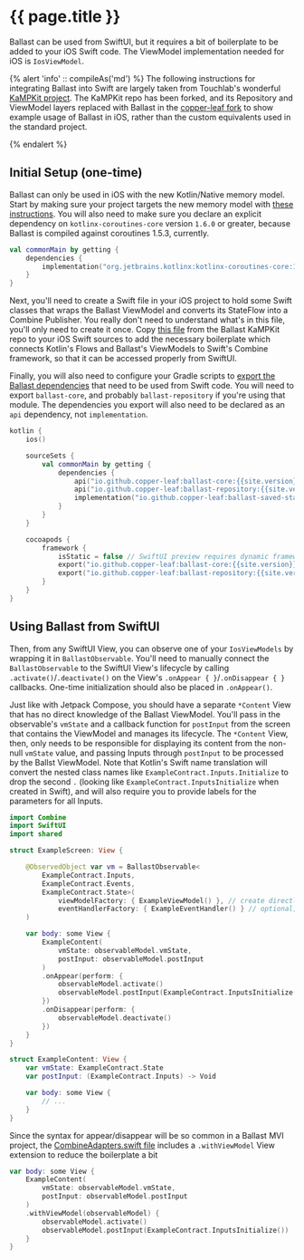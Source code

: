 ---
---

# {{ page.title }}

Ballast can be used from SwiftUI, but it requires a bit of boilerplate to be added to your iOS Swift code. The ViewModel
implementation needed for iOS is `IosViewModel`.

{% alert 'info' :: compileAs('md') %}
The following instructions for integrating Ballast into Swift are largely taken from Touchlab's wonderful
[KaMPKit project][1]. The KaMPKit repo has been forked, and its Repository and ViewModel layers replaced with Ballast
in the [copper-leaf fork][2] to show example usage of Ballast in iOS, rather than the custom equivalents used in the
standard project.

[1]: https://github.com/touchlab/KaMPKit
[2]: https://github.com/copper-leaf/KaMPKit-ballast
{% endalert %}

## Initial Setup (one-time)

Ballast can only be used in iOS with the new Kotlin/Native memory model. Start by making sure your project targets
the new memory model with [these instructions][5]. You will also need to make sure you declare an explicit dependency on
`kotlinx-coroutines-core` version `1.6.0` or greater, because Ballast is compiled against coroutines 1.5.3, currently.

```kotlin
val commonMain by getting {
    dependencies {
        implementation("org.jetbrains.kotlinx:kotlinx-coroutines-core:1.6.0")
    }
}
```

Next, you'll need to create a Swift file in your iOS project to hold some Swift classes that wraps the Ballast ViewModel
and converts its StateFlow into a Combine Publisher. You really don't need to understand what's in this file, you'll 
only need to create it once. Copy [this file][3] from the Ballast KaMPKit repo to your iOS Swift sources to add the 
necessary boilerplate which connects Kotlin's Flows and Ballast's ViewModels to Swift's Combine framework, so that it 
can be accessed properly from SwiftUI.

Finally, you will also need to configure your Gradle scripts to [export the Ballast dependencies][4] that need to be 
used from Swift code. You will need to export `ballast-core`, and probably `ballast-repository` if you're using that 
module. The dependencies you export will also need to be declared as an `api` dependency, not `implementation`.

```kotlin
kotlin {
    ios()

    sourceSets {
        val commonMain by getting {
            dependencies {
                api("io.github.copper-leaf:ballast-core:{{site.version}}")
                api("io.github.copper-leaf:ballast-repository:{{site.version}}")
                implementation("io.github.copper-leaf:ballast-saved-state:{{site.version}}")
            }
        }
    }

    cocoapods {
        framework {
            isStatic = false // SwiftUI preview requires dynamic framework
            export("io.github.copper-leaf:ballast-core:{{site.version}}")
            export("io.github.copper-leaf:ballast-repository:{{site.version}}")
        }
    }
}
```

## Using Ballast from SwiftUI

Then, from any SwiftUI View, you can observe one of your `IosViewModels` by wrapping it in `BallastObservable`. You'll 
need to manually connect the `BallastObservable` to the SwiftUI View's lifecycle by calling 
`.activate()`/`.deactivate()` on the View's `.onAppear { }`/`.onDisappear { }` callbacks. One-time initialization should
also be placed in `.onAppear()`.

Just like with Jetpack Compose, you should have a separate `*Content` View that has no direct knowledge of the Ballast
ViewModel. You'll pass in the observable's `vmState` and a callback function for `postInput` from the screen that 
contains the ViewModel and manages its lifecycle. The `*Content` View, then, only needs to be responsible for displaying
its content from the non-null `vmState` value, and passing Inputs through `postInput` to be processed by the Ballst 
ViewModel. Note that Kotlin's Swift name translation will convert the nested class names like 
`ExampleContract.Inputs.Initialize` to drop the second `.` (looking like `ExampleContract.InputsInitialize` when created
in Swift), and will also require you to provide labels for the parameters for all Inputs.

```swift
import Combine
import SwiftUI
import shared

struct ExampleScreen: View {

    @ObservedObject var vm = BallastObservable<
        ExampleContract.Inputs,
        ExampleContract.Events,
        ExampleContract.State>(
            viewModelFactory: { ExampleViewModel() }, // create directly or pass it in via DI
            eventHandlerFactory: { ExampleEventHandler() } // optional, create directly or pass it in via DI
    )

    var body: some View {
        ExampleContent(
            vmState: observableModel.vmState,
            postInput: observableModel.postInput
        )
        .onAppear(perform: {
            observableModel.activate()
            observableModel.postInput(ExampleContract.InputsInitialize())
        })
        .onDisappear(perform: {
            observableModel.deactivate()
        })
    }
}

struct ExampleContent: View {
    var vmState: ExampleContract.State
    var postInput: (ExampleContract.Inputs) -> Void

    var body: some View {
        // ...
    }
}
```

Since the syntax for appear/disappear will be so common in a Ballast MVI project, the [CombineAdapters.swift file][3] 
includes a `.withViewModel` View extension to reduce the boilerplate a bit

```swift
var body: some View {
    ExampleContent(
        vmState: observableModel.vmState,
        postInput: observableModel.postInput
    )
    .withViewModel(observableModel) {
        observableModel.activate()
        observableModel.postInput(ExampleContract.InputsInitialize())
    }
}
```

[1]: https://github.com/touchlab/KaMPKit
[2]: https://github.com/copper-leaf/KaMPKit-ballast
[3]: https://github.com/copper-leaf/KaMPKit-ballast/blob/main/ios/KaMPKitiOS/CombineAdapters.swift
[4]: https://kotlinlang.org/docs/multiplatform-build-native-binaries.html#export-dependencies-to-binaries
[5]: https://github.com/JetBrains/kotlin/blob/master/kotlin-native/NEW_MM.md#enable-the-new-mm

